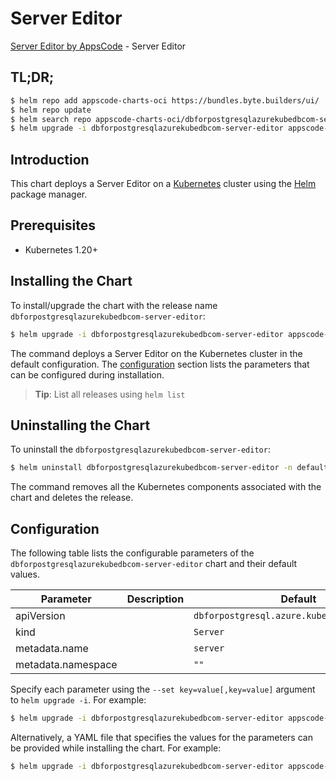 # Server Editor

[Server Editor by AppsCode](https://byte.builders) - Server Editor

## TL;DR;

```bash
$ helm repo add appscode-charts-oci https://bundles.byte.builders/ui/
$ helm repo update
$ helm search repo appscode-charts-oci/dbforpostgresqlazurekubedbcom-server-editor --version=v0.4.21
$ helm upgrade -i dbforpostgresqlazurekubedbcom-server-editor appscode-charts-oci/dbforpostgresqlazurekubedbcom-server-editor -n default --create-namespace --version=v0.4.21
```

## Introduction

This chart deploys a Server Editor on a [Kubernetes](http://kubernetes.io) cluster using the [Helm](https://helm.sh) package manager.

## Prerequisites

- Kubernetes 1.20+

## Installing the Chart

To install/upgrade the chart with the release name `dbforpostgresqlazurekubedbcom-server-editor`:

```bash
$ helm upgrade -i dbforpostgresqlazurekubedbcom-server-editor appscode-charts-oci/dbforpostgresqlazurekubedbcom-server-editor -n default --create-namespace --version=v0.4.21
```

The command deploys a Server Editor on the Kubernetes cluster in the default configuration. The [configuration](#configuration) section lists the parameters that can be configured during installation.

> **Tip**: List all releases using `helm list`

## Uninstalling the Chart

To uninstall the `dbforpostgresqlazurekubedbcom-server-editor`:

```bash
$ helm uninstall dbforpostgresqlazurekubedbcom-server-editor -n default
```

The command removes all the Kubernetes components associated with the chart and deletes the release.

## Configuration

The following table lists the configurable parameters of the `dbforpostgresqlazurekubedbcom-server-editor` chart and their default values.

|     Parameter      | Description |                        Default                         |
|--------------------|-------------|--------------------------------------------------------|
| apiVersion         |             | <code>dbforpostgresql.azure.kubedb.com/v1alpha1</code> |
| kind               |             | <code>Server</code>                                    |
| metadata.name      |             | <code>server</code>                                    |
| metadata.namespace |             | <code>""</code>                                        |


Specify each parameter using the `--set key=value[,key=value]` argument to `helm upgrade -i`. For example:

```bash
$ helm upgrade -i dbforpostgresqlazurekubedbcom-server-editor appscode-charts-oci/dbforpostgresqlazurekubedbcom-server-editor -n default --create-namespace --version=v0.4.21 --set apiVersion=dbforpostgresql.azure.kubedb.com/v1alpha1
```

Alternatively, a YAML file that specifies the values for the parameters can be provided while
installing the chart. For example:

```bash
$ helm upgrade -i dbforpostgresqlazurekubedbcom-server-editor appscode-charts-oci/dbforpostgresqlazurekubedbcom-server-editor -n default --create-namespace --version=v0.4.21 --values values.yaml
```
